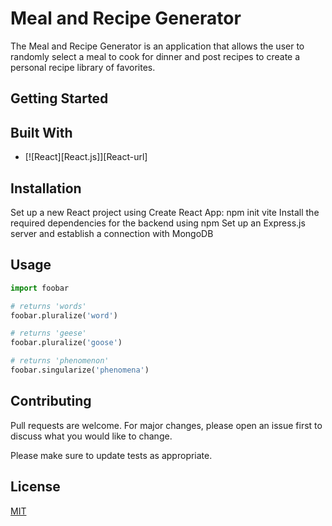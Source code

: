 # Meal and Recipe Generator

The Meal and Recipe Generator is an application that allows the user to randomly select a meal to cook for dinner and post recipes to create a personal recipe library of favorites.

## Getting Started

## Built With
* [![React][React.js]][React-url]


## Installation

 Set up a new React project using Create React App: npm init vite
 Install the required dependencies for the backend using npm 
 Set up an Express.js server and establish a connection with MongoDB











## Usage

```python
import foobar

# returns 'words'
foobar.pluralize('word')

# returns 'geese'
foobar.pluralize('goose')

# returns 'phenomenon'
foobar.singularize('phenomena')
```

## Contributing

Pull requests are welcome. For major changes, please open an issue first
to discuss what you would like to change.

Please make sure to update tests as appropriate.

## License

[MIT](https://choosealicense.com/licenses/mit/)
